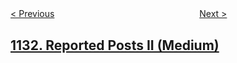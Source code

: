 <!--|This file generated by command(leetcode description); DO NOT EDIT.    |-->
<!--+----------------------------------------------------------------------+-->
<!--|@author    openset <openset.wang@gmail.com>                           |-->
<!--|@link      https://github.com/openset                                 |-->
<!--|@home      https://github.com/tonymontaro/leetcode-hints                        |-->
<!--+----------------------------------------------------------------------+-->

[< Previous](https://github.com/tonymontaro/leetcode-hints/tree/master/problems/maximum-of-absolute-value-expression "Maximum of Absolute Value Expression")
　　　　　　　　　　　　　　　　
[Next >](https://github.com/tonymontaro/leetcode-hints/tree/master/problems/largest-unique-number "Largest Unique Number")

## [1132. Reported Posts II (Medium)](https://leetcode.com/problems/reported-posts-ii "")


